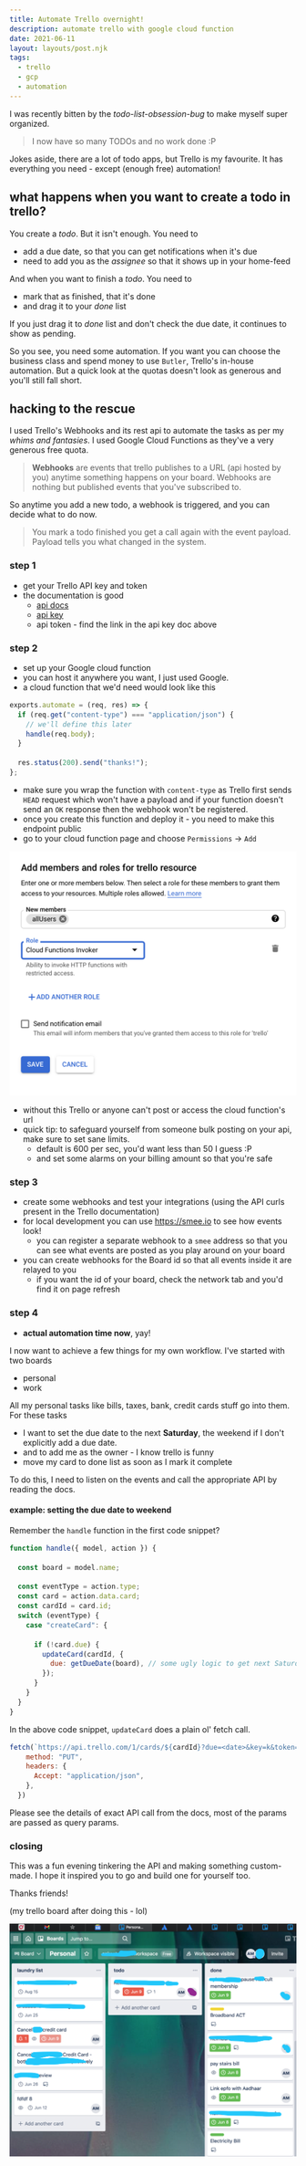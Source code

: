 ```yaml
---
title: Automate Trello overnight!
description: automate trello with google cloud function 
date: 2021-06-11
layout: layouts/post.njk
tags:
  - trello
  - gcp
  - automation
---
```


I was recently bitten by the *todo-list-obsession-bug* to make myself super organized.

> I now have so many TODOs and no work done :P

Jokes aside, there are a lot of todo apps, but Trello is my favourite. It has everything you need - except (enough free) automation!

## what happens when you want to create a todo in trello?

You create a *todo*. But it isn't enough. You need to
- add a due date, so that you can get notifications when it's due
- need to add you as the *assignee* so that it shows up in your home-feed

And when you want to finish a *todo*. You need to
- mark that as finished, that it's done
- and drag it to your *done* list

If you just drag it to *done* list and don't check the due date, it continues to show as pending.

So you see, you need some automation. If you want you can choose the business class and spend money to use `Butler`, Trello's in-house automation. But a quick look at the quotas doesn't look as generous and you'll still fall short.

## hacking to the rescue

I used Trello's Webhooks and its rest api to automate the tasks as per my *whims and fantasies*. I used Google Cloud Functions as they've a very generous free quota.

> **Webhooks** are events that trello publishes to a URL (api hosted by you) anytime something happens on your board. Webhooks are nothing but published events that you've subscribed to.

So anytime you add a new todo, a webhook is triggered, and you can decide what to do now. 

> You mark a todo finished you get a call again with the event payload. Payload tells you what changed in the system.


### step 1
- get your Trello API key and token
- the documentation is good 
  - [api docs](https://developer.atlassian.com/cloud/trello/rest/)
  - [api key](https://trello.com/app-key)
  - api token - find the link in the api key doc above

### step 2
- set up your Google cloud function
- you can host it anywhere you want, I just used Google.
- a cloud function that we'd need would look like this

```js
exports.automate = (req, res) => {
  if (req.get("content-type") === "application/json") {
    // we'll define this later
    handle(req.body);
  }

  res.status(200).send("thanks!");
};

```

- make sure you wrap the function with `content-type` as Trello first sends `HEAD` request which won't have a payload and if your function doesn't send an `OK` response then the webhook won't be registered.
- once you create this function and deploy it - you need to make this endpoint public
- go to your cloud function page and choose `Permissions` -> `Add` 

<img src="img/FGmzsuC.png" alt="google cloud page for permissions" style="max-width: 100%">

- without this Trello or anyone can't post or access the cloud function's url
- quick tip: to safeguard yourself from someone bulk posting on your api, make sure to set sane limits. 
  - default is 600 per sec, you'd want less than 50 I guess :P
  - and set some alarms on your billing amount so that you're safe

### step 3 
- create some webhooks and test your integrations (using the API curls present in the Trello documentation)
- for local development you can use https://smee.io to see how events look!
  - you can register a separate webhook to a `smee` address so that you can see what events are posted as you play around on your board
- you can create webhooks for the Board id so that all events inside it are relayed to you
  - if you want the id of your board, check the network tab and you'd find it on page refresh

### step 4
- **actual automation time now**, yay!

I now want to achieve a few things for my own workflow. I've started with two boards
- personal
- work

All my personal tasks like bills, taxes, bank, credit cards stuff go into them.
For these tasks 
- I want to set the due date to the next **Saturday**, the weekend if I don't explicitly add a due date.
- and to add me as the owner - I know trello is funny 
- move my card to done list as soon as I mark it complete

To do this, I need to listen on the events and call the appropriate API by reading the docs.

#### example: setting the due date to weekend

Remember the `handle` function in the first code snippet?

```js
function handle({ model, action }) {

  const board = model.name;

  const eventType = action.type;
  const card = action.data.card;
  const cardId = card.id;
  switch (eventType) {
    case "createCard": {

      if (!card.due) {
        updateCard(cardId, {
          due: getDueDate(board), // some ugly logic to get next Saturday
        });
      }
    }
  }
}
```

In the above code snippet, `updateCard` does a plain ol' fetch call.

```js
fetch(`https://api.trello.com/1/cards/${cardId}?due=<date>&key=k&token=t`, {
    method: "PUT",
    headers: {
      Accept: "application/json",
    },
  })

```

Please see the details of exact API call from the docs, most of the params are passed as query params.

### closing

This was a fun evening tinkering the API and making something custom-made. I hope it inspired you to go and build one for yourself too. 

Thanks friends!

(my trello board after doing this - lol)

![trello board](img/tJZ5mft.png)








